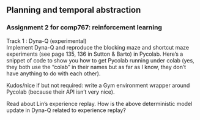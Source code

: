 ## Planning and temporal abstraction
### Assignment 2 for comp767: reinforcement learning   
Track 1 : Dyna-Q (experimental)   
Implement Dyna-Q and reproduce the blocking maze and shortcut maze experiments (see page 135, 136 in Sutton & Barto) in Pycolab. Here’s a snippet of code to show you how to get Pycolab running under colab (yes, they both use the “colab” in their names but as far as I know, they don’t have anything to do with each other).    

Kudos/nice if but not required: write a Gym environment wrapper around Pycolab (because their API isn’t very nice).    

Read about Lin’s experience replay. How is the above deterministic model update in Dyna-Q related to experience replay? 

